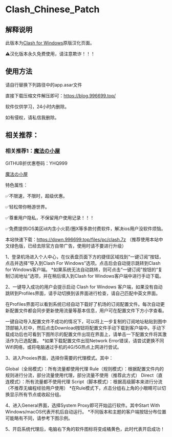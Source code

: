 # Clash_Chinese_Patch


## 解释说明

此版本为[Clash for Windows](https://github.com/Fndroid/clash_for_windows_pkg/releases)原版汉化页面。

⚠️汉化版本永久免费使用，请注意欺诈！！！

## 使用方法

请自行替换下列路径中的app.asar文件

直接下载压缩文件解压即可：https://blog.996699.top/

软件仅供学习，24小时内删除。

如有侵权，请私信我删除。


## 相关推荐：

### 相关推荐1：[魔法の小屋](https://xn--yet6ez12cl17b.xyz/#/register?code=InrJODqG)
GITHUB折优惠卷码：YHQ999

[魔法の小屋](https://xn--yet6ez12cl17b.xyz/#/register?code=InrJODqG)

特色属性：

✅不限速，不限时，超级优惠。

✅轻松带你畅游世界。

✅尊重用户隐私，不保留用户使用记录！！！

✅免费提供iOS美区id内含小火箭/圈X等多款付费软件，解决ios用户没软件烦恼。

本站快速下载：https://down.996699.top/files/pc/clash.7z （推荐使用本站中文绿色版，已经去除官方自带广告，使用时请不要进行升级）

1、登录机场进入个人中心，在仪表盘页面下方的捷径区域找到“一键订阅”按钮，点击并选择“导入到Clash For Windows”选项。点击后会自动提示跳转到Clash for Windows客户端。
*如果系统无法自动跳转，则可点击“一键订阅”按钮的“复制订阅地址”选项，并在稍后填入到Clash for Windows客户端中进行手动下载。


2、一键导入成功的用户会提示启动 Clash for Windows 客户端，如果没有自动跳转到Profiles界面，请手动切换到该界面进行检查，请自己匹配中英文界面。

在Profiles界面可以看到系统已经自动下载好了机场的订阅配置文件。每次自动更新配置文件都会同步更新使用流量等基本信息，用户可在配置文件下方小字查看。

一键自动导入配置文件不成功的情况下，可以将上一步复制的订阅地址粘贴到图中顶部输入栏中，然后点击Download按钮将配置文件手动下载到客户端中。手动下载成功后也可看到下图所示的配置文件出现在界面上，请单击一下配置文件将其激活作为已选配置。
*如果下载配置文件出现Network Error错误，请尝试更换不同Wifi网络，或将电脑通过手机的4G/5G热点上网进行尝试。



3、进入Proxies界面，选择你需要的代理模式。其中：

Global（全局模式）：所有流量都使用代理
Rule（规则模式）：根据配置文件内的规则进行分流，部分流量使用代理，部分流量不使用（推荐此方式）
Direct（直连模式）：所有流量都不使用代理
Script（脚本模式）：根据高级脚本来进行分流（不推荐无编程经验用户使用）
*在Rule模式下，点击分组右上角的小眼睛可以切换显示所有节点或收起分组。



4、进入General界面，选择System Proxy即可开始运行软件。其中Start With Windows/macOS代表开机后自动运行。
*不同版本和主题的客户端按钮分布位置可能略有不同，请参考下图示例。


5、开启系统代理后，电脑右下角的软件图标将变成橘黄色，此时代表开启成功！
